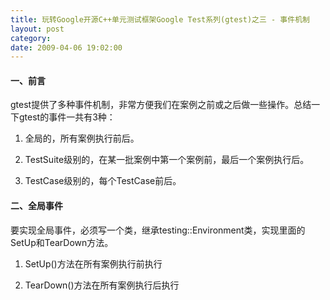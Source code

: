 ```yaml
---
title: 玩转Google开源C++单元测试框架Google Test系列(gtest)之三 - 事件机制
layout: post
category: 
date: 2009-04-06 19:02:00
---
```


#### 一、前言

gtest提供了多种事件机制，非常方便我们在案例之前或之后做一些操作。总结一下gtest的事件一共有3种：

1. 全局的，所有案例执行前后。

2. TestSuite级别的，在某一批案例中第一个案例前，最后一个案例执行后。

3. TestCase级别的，每个TestCase前后。

#### 二、全局事件

要实现全局事件，必须写一个类，继承testing::Environment类，实现里面的SetUp和TearDown方法。

1. SetUp()方法在所有案例执行前执行

2. TearDown()方法在所有案例执行后执行

<div class="cnblogs_code"><!--

Code highlighting produced by Actipro CodeHighlighter (freeware)

http://www.CodeHighlighter.com/

--><span style="color: #0000ff;">class</span><span style="color: #000000;">&nbsp;FooEnvironment&nbsp;:&nbsp;</span><span style="color: #0000ff;">public</span><span style="color: #000000;">&nbsp;testing::Environment

{

</span><span style="color: #0000ff;">public</span><span style="color: #000000;">:

&nbsp;&nbsp;&nbsp;&nbsp;</span><span style="color: #0000ff;">virtual</span><span style="color: #000000;">&nbsp;</span><span style="color: #0000ff;">void</span><span style="color: #000000;">&nbsp;SetUp()

&nbsp;&nbsp;&nbsp;&nbsp;{

&nbsp;&nbsp;&nbsp;&nbsp;&nbsp;&nbsp;&nbsp;&nbsp;std::cout&nbsp;</span><span style="color: #000000;">&lt;&lt;</span><span style="color: #000000;">&nbsp;</span><span style="color: #800000;">"</span><span style="color: #800000;">Foo&nbsp;FooEnvironment&nbsp;SetUP</span><span style="color: #800000;">"</span><span style="color: #000000;">&nbsp;</span><span style="color: #000000;">&lt;&lt;</span><span style="color: #000000;">&nbsp;std::endl;

&nbsp;&nbsp;&nbsp;&nbsp;}

&nbsp;&nbsp;&nbsp;&nbsp;</span><span style="color: #0000ff;">virtual</span><span style="color: #000000;">&nbsp;</span><span style="color: #0000ff;">void</span><span style="color: #000000;">&nbsp;TearDown()

&nbsp;&nbsp;&nbsp;&nbsp;{

&nbsp;&nbsp;&nbsp;&nbsp;&nbsp;&nbsp;&nbsp;&nbsp;std::cout&nbsp;</span><span style="color: #000000;">&lt;&lt;</span><span style="color: #000000;">&nbsp;</span><span style="color: #800000;">"</span><span style="color: #800000;">Foo&nbsp;FooEnvironment&nbsp;TearDown</span><span style="color: #800000;">"</span><span style="color: #000000;">&nbsp;</span><span style="color: #000000;">&lt;&lt;</span><span style="color: #000000;">&nbsp;std::endl;

&nbsp;&nbsp;&nbsp;&nbsp;}

};</span></div>

&nbsp;

当然，这样还不够，我们还需要告诉gtest添加这个全局事件，我们需要在main函数中通过testing::AddGlobalTestEnvironment方法将事件挂进来，也就是说，我们可以写很多个这样的类，然后将他们的事件都挂上去。

<div class="cnblogs_code"><!--

Code highlighting produced by Actipro CodeHighlighter (freeware)

http://www.CodeHighlighter.com/

--><span style="color: #0000ff;">int</span><span style="color: #000000;">&nbsp;_tmain(</span><span style="color: #0000ff;">int</span><span style="color: #000000;">&nbsp;argc,&nbsp;_TCHAR</span><span style="color: #000000;">*</span><span style="color: #000000;">&nbsp;argv[])

{

&nbsp;&nbsp;&nbsp;&nbsp;testing::AddGlobalTestEnvironment(</span><span style="color: #0000ff;">new</span><span style="color: #000000;">&nbsp;FooEnvironment);

&nbsp;&nbsp;&nbsp;&nbsp;testing::InitGoogleTest(</span><span style="color: #000000;">&amp;</span><span style="color: #000000;">argc,&nbsp;argv);

&nbsp;&nbsp;&nbsp;&nbsp;</span><span style="color: #0000ff;">return</span><span style="color: #000000;">&nbsp;RUN_ALL_TESTS();

}</span></div>

&nbsp;

#### 三、TestSuite事件

我们需要写一个类，继承<a name="Sharing_Resources_Between_Tests_in_the_Same_Test_Case">testing::Test，然后实现两个静态方法</a>

<pre><a name="Sharing_Resources_Between_Tests_in_the_Same_Test_Case">1. SetUpTestCase() 方法在第一个TestCase之前执行

2. </a><a name="Sharing_Resources_Between_Tests_in_the_Same_Test_Case">TearDownTestCase()</a> 方法在最后一个TestCase之后执行

</pre>
<div class="cnblogs_code"><!--

Code highlighting produced by Actipro CodeHighlighter (freeware)

http://www.CodeHighlighter.com/

--><span style="color: #0000ff;">class</span><span style="color: #000000;">&nbsp;FooTest&nbsp;:&nbsp;</span><span style="color: #0000ff;">public</span><span style="color: #000000;">&nbsp;testing::Test&nbsp;{

&nbsp;</span><span style="color: #0000ff;">protected</span><span style="color: #000000;">:

&nbsp;&nbsp;</span><span style="color: #0000ff;">static</span><span style="color: #000000;">&nbsp;</span><span style="color: #0000ff;">void</span><span style="color: #000000;">&nbsp;SetUpTestCase()&nbsp;{

&nbsp;&nbsp;&nbsp;&nbsp;shared_resource_&nbsp;</span><span style="color: #000000;">=</span><span style="color: #000000;">&nbsp;</span><span style="color: #0000ff;">new</span><span style="color: #000000;">&nbsp;![](http://www.cnblogs.com/Images/dot.gif);

&nbsp;&nbsp;}

&nbsp;&nbsp;</span><span style="color: #0000ff;">static</span><span style="color: #000000;">&nbsp;</span><span style="color: #0000ff;">void</span><span style="color: #000000;">&nbsp;TearDownTestCase()&nbsp;{

&nbsp;&nbsp;&nbsp;&nbsp;delete&nbsp;shared_resource_;

&nbsp;&nbsp;&nbsp;&nbsp;shared_resource_&nbsp;</span><span style="color: #000000;">=</span><span style="color: #000000;">&nbsp;NULL;

&nbsp;&nbsp;}

&nbsp;&nbsp;</span><span style="color: #008000;">//</span><span style="color: #008000;">&nbsp;Some&nbsp;expensive&nbsp;resource&nbsp;shared&nbsp;by&nbsp;all&nbsp;tests.</span><span style="color: #008000;">

</span><span style="color: #000000;">&nbsp;&nbsp;</span><span style="color: #0000ff;">static</span><span style="color: #000000;">&nbsp;T</span><span style="color: #000000;">*</span><span style="color: #000000;">&nbsp;shared_resource_;

};</span></div>
<pre>在编写测试案例时，我们需要使用TEST_F这个宏，第一个参数必须是我们上面类的名字，代表一个TestSuite。

</pre>
<div class="cnblogs_code"><!--

Code highlighting produced by Actipro CodeHighlighter (freeware)

http://www.CodeHighlighter.com/

--><span style="color: #000000;">TEST_F(FooTest,&nbsp;Test1)

&nbsp;{

&nbsp;&nbsp;&nbsp;&nbsp;</span><span style="color: #008000;">//</span><span style="color: #008000;">&nbsp;you&nbsp;can&nbsp;refer&nbsp;to&nbsp;shared_resource&nbsp;here&nbsp;![](http://www.cnblogs.com/Images/dot.gif)</span><span style="color: #008000;">

</span><span style="color: #000000;">}

TEST_F(FooTest,&nbsp;Test2)

&nbsp;{

&nbsp;&nbsp;&nbsp;&nbsp;</span><span style="color: #008000;">//</span><span style="color: #008000;">&nbsp;you&nbsp;can&nbsp;refer&nbsp;to&nbsp;shared_resource&nbsp;here&nbsp;![](http://www.cnblogs.com/Images/dot.gif)</span><span style="color: #008000;">

</span><span style="color: #000000;">}</span></div>

#### 四、TestCase事件 

TestCase事件是挂在每个案例执行前后的，实现方式和上面的几乎一样，不过需要实现的是SetUp方法和TearDown方法：

1. SetUp()方法在每个TestCase之前执行

2. TearDown()方法在每个TestCase之后执行

<div class="cnblogs_code"><!--

Code highlighting produced by Actipro CodeHighlighter (freeware)

http://www.CodeHighlighter.com/

--><span style="color: #0000ff;">class</span><span style="color: #000000;">&nbsp;FooCalcTest:</span><span style="color: #0000ff;">public</span><span style="color: #000000;">&nbsp;testing::Test

{

</span><span style="color: #0000ff;">protected</span><span style="color: #000000;">:

&nbsp;&nbsp;&nbsp;&nbsp;</span><span style="color: #0000ff;">virtual</span><span style="color: #000000;">&nbsp;</span><span style="color: #0000ff;">void</span><span style="color: #000000;">&nbsp;SetUp()

&nbsp;&nbsp;&nbsp;&nbsp;{

&nbsp;&nbsp;&nbsp;&nbsp;&nbsp;&nbsp;&nbsp;&nbsp;m_foo.Init();

&nbsp;&nbsp;&nbsp;&nbsp;}

&nbsp;&nbsp;&nbsp;&nbsp;</span><span style="color: #0000ff;">virtual</span><span style="color: #000000;">&nbsp;</span><span style="color: #0000ff;">void</span><span style="color: #000000;">&nbsp;TearDown()

&nbsp;&nbsp;&nbsp;&nbsp;{

&nbsp;&nbsp;&nbsp;&nbsp;&nbsp;&nbsp;&nbsp;&nbsp;m_foo.Finalize();

&nbsp;&nbsp;&nbsp;&nbsp;}

&nbsp;&nbsp;&nbsp;&nbsp;FooCalc&nbsp;m_foo;

};

TEST_F(FooCalcTest,&nbsp;HandleNoneZeroInput)

{

&nbsp;&nbsp;&nbsp;&nbsp;EXPECT_EQ(</span><span style="color: #800080;">4</span><span style="color: #000000;">,&nbsp;m_foo.Calc(</span><span style="color: #800080;">12</span><span style="color: #000000;">,&nbsp;</span><span style="color: #800080;">16</span><span style="color: #000000;">));

}

TEST_F(FooCalcTest,&nbsp;HandleNoneZeroInput_Error)

{

&nbsp;&nbsp;&nbsp;&nbsp;EXPECT_EQ(</span><span style="color: #800080;">5</span><span style="color: #000000;">,&nbsp;m_foo.Calc(</span><span style="color: #800080;">12</span><span style="color: #000000;">,&nbsp;</span><span style="color: #800080;">16</span><span style="color: #000000;">));

}</span></div>

&nbsp;

#### 五、总结

gtest提供的这三种事件机制还是非常的简单和灵活的。同时，通过继承Test类，使用TEST_F宏，我们可以在案例之间共享一些通用方法，共享资源。使得我们的案例更加的简洁，清晰。

系列链接：
  
[1.玩转Google开源C++单元测试框架Google Test系列(gtest)之一 - 初识gtest](http://www.cnblogs.com/coderzh/archive/2009/03/31/1426758.html)
  
[2.玩转Google开源C++单元测试框架Google Test系列(gtest)之二 - 断言](http://www.cnblogs.com/coderzh/archive/2009/04/06/1430364.html)
  
[3.玩转Google开源C++单元测试框架Google Test系列(gtest)之三 - 事件机制](http://www.cnblogs.com/coderzh/archive/2009/04/06/1430396.html)
  
[4.玩转Google开源C++单元测试框架Google Test系列(gtest)之四 - 参数化](http://www.cnblogs.com/coderzh/archive/2009/04/08/1431297.html) 
  
[5.玩转Google开源C++单元测试框架Google Test系列(gtest)之五 - 死亡测试](http://www.cnblogs.com/coderzh/archive/2009/04/08/1432043.html) 
  
[6.玩转Google开源C++单元测试框架Google Test系列(gtest)之六 - 运行参数](http://www.cnblogs.com/coderzh/archive/2009/04/10/1432789.html) 
  
[7.玩转Google开源C++单元测试框架Google Test系列(gtest)之七 - 深入解析gtest](http://www.cnblogs.com/coderzh/archive/2009/04/11/1433744.html)

 [8.玩转Google开源C++单元测试框架Google Test系列(gtest)之八 - 打造自己的单元测试框架](http://www.cnblogs.com/coderzh/archive/2009/04/12/1434155.html)

&nbsp;